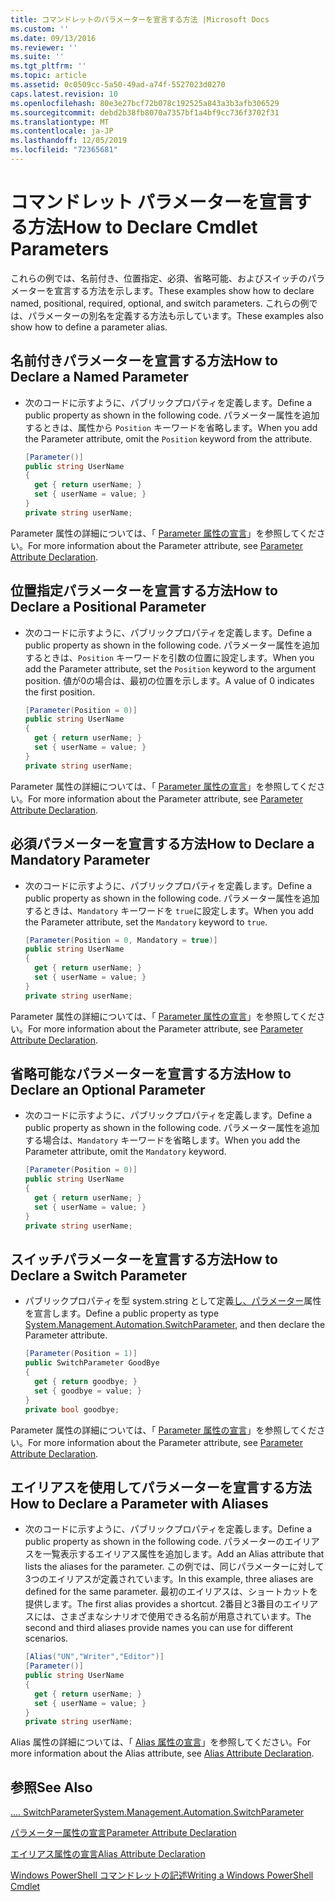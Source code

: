 ```yaml
---
title: コマンドレットのパラメーターを宣言する方法 |Microsoft Docs
ms.custom: ''
ms.date: 09/13/2016
ms.reviewer: ''
ms.suite: ''
ms.tgt_pltfrm: ''
ms.topic: article
ms.assetid: 0c0509cc-5a50-49ad-a74f-5527023d0270
caps.latest.revision: 10
ms.openlocfilehash: 80e3e27bcf72b078c192525a843a3b3afb306529
ms.sourcegitcommit: debd2b38fb8070a7357bf1a4bf9cc736f3702f31
ms.translationtype: MT
ms.contentlocale: ja-JP
ms.lasthandoff: 12/05/2019
ms.locfileid: "72365681"
---
```

# <a name="how-to-declare-cmdlet-parameters"></a><span data-ttu-id="89e86-102">コマンドレット パラメーターを宣言する方法</span><span class="sxs-lookup"><span data-stu-id="89e86-102">How to Declare Cmdlet Parameters</span></span>

<span data-ttu-id="89e86-103">これらの例では、名前付き、位置指定、必須、省略可能、およびスイッチのパラメーターを宣言する方法を示します。</span><span class="sxs-lookup"><span data-stu-id="89e86-103">These examples show how to declare named, positional, required, optional, and switch parameters.</span></span> <span data-ttu-id="89e86-104">これらの例では、パラメーターの別名を定義する方法も示しています。</span><span class="sxs-lookup"><span data-stu-id="89e86-104">These examples also show how to define a parameter alias.</span></span>

## <a name="how-to-declare-a-named-parameter"></a><span data-ttu-id="89e86-105">名前付きパラメーターを宣言する方法</span><span class="sxs-lookup"><span data-stu-id="89e86-105">How to Declare a Named Parameter</span></span>

- <span data-ttu-id="89e86-106">次のコードに示すように、パブリックプロパティを定義します。</span><span class="sxs-lookup"><span data-stu-id="89e86-106">Define a public property as shown in the following code.</span></span> <span data-ttu-id="89e86-107">パラメーター属性を追加するときは、属性から `Position` キーワードを省略します。</span><span class="sxs-lookup"><span data-stu-id="89e86-107">When you add the Parameter attribute, omit the `Position` keyword from the attribute.</span></span>

    ```csharp
    [Parameter()]
    public string UserName
    {
      get { return userName; }
      set { userName = value; }
    }
    private string userName;
    ```

<span data-ttu-id="89e86-108">Parameter 属性の詳細については、「 [Parameter 属性の宣言](./parameter-attribute-declaration.md)」を参照してください。</span><span class="sxs-lookup"><span data-stu-id="89e86-108">For more information about the Parameter attribute, see [Parameter Attribute Declaration](./parameter-attribute-declaration.md).</span></span>

## <a name="how-to-declare-a-positional-parameter"></a><span data-ttu-id="89e86-109">位置指定パラメーターを宣言する方法</span><span class="sxs-lookup"><span data-stu-id="89e86-109">How to Declare a Positional Parameter</span></span>

- <span data-ttu-id="89e86-110">次のコードに示すように、パブリックプロパティを定義します。</span><span class="sxs-lookup"><span data-stu-id="89e86-110">Define a public property as shown in the following code.</span></span> <span data-ttu-id="89e86-111">パラメーター属性を追加するときは、`Position` キーワードを引数の位置に設定します。</span><span class="sxs-lookup"><span data-stu-id="89e86-111">When you add the Parameter attribute, set the `Position` keyword to the argument position.</span></span> <span data-ttu-id="89e86-112">値が0の場合は、最初の位置を示します。</span><span class="sxs-lookup"><span data-stu-id="89e86-112">A value of 0 indicates the first position.</span></span>

    ```csharp
    [Parameter(Position = 0)]
    public string UserName
    {
      get { return userName; }
      set { userName = value; }
    }
    private string userName;
    ```

<span data-ttu-id="89e86-113">Parameter 属性の詳細については、「 [Parameter 属性の宣言](./parameter-attribute-declaration.md)」を参照してください。</span><span class="sxs-lookup"><span data-stu-id="89e86-113">For more information about the Parameter attribute, see [Parameter Attribute Declaration](./parameter-attribute-declaration.md).</span></span>

## <a name="how-to-declare-a-mandatory-parameter"></a><span data-ttu-id="89e86-114">必須パラメーターを宣言する方法</span><span class="sxs-lookup"><span data-stu-id="89e86-114">How to Declare a Mandatory Parameter</span></span>

- <span data-ttu-id="89e86-115">次のコードに示すように、パブリックプロパティを定義します。</span><span class="sxs-lookup"><span data-stu-id="89e86-115">Define a public property as shown in the following code.</span></span> <span data-ttu-id="89e86-116">パラメーター属性を追加するときは、`Mandatory` キーワードを `true`に設定します。</span><span class="sxs-lookup"><span data-stu-id="89e86-116">When you add the Parameter attribute, set the `Mandatory` keyword to `true`.</span></span>

    ```csharp
    [Parameter(Position = 0, Mandatory = true)]
    public string UserName
    {
      get { return userName; }
      set { userName = value; }
    }
    private string userName;
    ```

<span data-ttu-id="89e86-117">Parameter 属性の詳細については、「 [Parameter 属性の宣言](./parameter-attribute-declaration.md)」を参照してください。</span><span class="sxs-lookup"><span data-stu-id="89e86-117">For more information about the Parameter attribute, see [Parameter Attribute Declaration](./parameter-attribute-declaration.md).</span></span>

## <a name="how-to-declare-an-optional-parameter"></a><span data-ttu-id="89e86-118">省略可能なパラメーターを宣言する方法</span><span class="sxs-lookup"><span data-stu-id="89e86-118">How to Declare an Optional Parameter</span></span>

- <span data-ttu-id="89e86-119">次のコードに示すように、パブリックプロパティを定義します。</span><span class="sxs-lookup"><span data-stu-id="89e86-119">Define a public property as shown in the following code.</span></span> <span data-ttu-id="89e86-120">パラメーター属性を追加する場合は、`Mandatory` キーワードを省略します。</span><span class="sxs-lookup"><span data-stu-id="89e86-120">When you add the Parameter attribute, omit the `Mandatory` keyword.</span></span>

    ```csharp
    [Parameter(Position = 0)]
    public string UserName
    {
      get { return userName; }
      set { userName = value; }
    }
    private string userName;
    ```

## <a name="how-to-declare-a-switch-parameter"></a><span data-ttu-id="89e86-121">スイッチパラメーターを宣言する方法</span><span class="sxs-lookup"><span data-stu-id="89e86-121">How to Declare a Switch Parameter</span></span>

- <span data-ttu-id="89e86-122">パブリックプロパティを型 system.string として定義[し、パラメーター](/dotnet/api/System.Management.Automation.SwitchParameter)属性を宣言します。</span><span class="sxs-lookup"><span data-stu-id="89e86-122">Define a public property as type [System.Management.Automation.SwitchParameter](/dotnet/api/System.Management.Automation.SwitchParameter), and then declare the Parameter attribute.</span></span>

    ```csharp
    [Parameter(Position = 1)]
    public SwitchParameter GoodBye
    {
      get { return goodbye; }
      set { goodbye = value; }
    }
    private bool goodbye;
    ```

<span data-ttu-id="89e86-123">Parameter 属性の詳細については、「 [Parameter 属性の宣言](./parameter-attribute-declaration.md)」を参照してください。</span><span class="sxs-lookup"><span data-stu-id="89e86-123">For more information about the Parameter attribute, see [Parameter Attribute Declaration](./parameter-attribute-declaration.md).</span></span>

## <a name="how-to-declare-a-parameter-with-aliases"></a><span data-ttu-id="89e86-124">エイリアスを使用してパラメーターを宣言する方法</span><span class="sxs-lookup"><span data-stu-id="89e86-124">How to Declare a Parameter with Aliases</span></span>

- <span data-ttu-id="89e86-125">次のコードに示すように、パブリックプロパティを定義します。</span><span class="sxs-lookup"><span data-stu-id="89e86-125">Define a public property as shown in the following code.</span></span> <span data-ttu-id="89e86-126">パラメーターのエイリアスを一覧表示するエイリアス属性を追加します。</span><span class="sxs-lookup"><span data-stu-id="89e86-126">Add an Alias attribute that lists the aliases for the parameter.</span></span> <span data-ttu-id="89e86-127">この例では、同じパラメーターに対して3つのエイリアスが定義されています。</span><span class="sxs-lookup"><span data-stu-id="89e86-127">In this example, three aliases are defined for the same parameter.</span></span> <span data-ttu-id="89e86-128">最初のエイリアスは、ショートカットを提供します。</span><span class="sxs-lookup"><span data-stu-id="89e86-128">The first alias provides a shortcut.</span></span> <span data-ttu-id="89e86-129">2番目と3番目のエイリアスには、さまざまなシナリオで使用できる名前が用意されています。</span><span class="sxs-lookup"><span data-stu-id="89e86-129">The second and third aliases provide names you can use for different scenarios.</span></span>

    ```csharp
    [Alias("UN","Writer","Editor")]
    [Parameter()]
    public string UserName
    {
      get { return userName; }
      set { userName = value; }
    }
    private string userName;
    ```

<span data-ttu-id="89e86-130">Alias 属性の詳細については、「 [Alias 属性の宣言](./alias-attribute-declaration.md)」を参照してください。</span><span class="sxs-lookup"><span data-stu-id="89e86-130">For more information about the Alias attribute, see [Alias Attribute Declaration](./alias-attribute-declaration.md).</span></span>

## <a name="see-also"></a><span data-ttu-id="89e86-131">参照</span><span class="sxs-lookup"><span data-stu-id="89e86-131">See Also</span></span>

[<span data-ttu-id="89e86-132">.... SwitchParameter</span><span class="sxs-lookup"><span data-stu-id="89e86-132">System.Management.Automation.SwitchParameter</span></span>](/dotnet/api/System.Management.Automation.SwitchParameter)

[<span data-ttu-id="89e86-133">パラメーター属性の宣言</span><span class="sxs-lookup"><span data-stu-id="89e86-133">Parameter Attribute Declaration</span></span>](./parameter-attribute-declaration.md)

[<span data-ttu-id="89e86-134">エイリアス属性の宣言</span><span class="sxs-lookup"><span data-stu-id="89e86-134">Alias Attribute Declaration</span></span>](./alias-attribute-declaration.md)

[<span data-ttu-id="89e86-135">Windows PowerShell コマンドレットの記述</span><span class="sxs-lookup"><span data-stu-id="89e86-135">Writing a Windows PowerShell Cmdlet</span></span>](./writing-a-windows-powershell-cmdlet.md)
